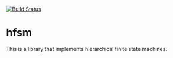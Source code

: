[![Build Status](https://travis-ci.org/adubey14/hfsm.svg?branch=master)](https://travis-ci.org/adubey14/hfsm)

# hfsm
This is a library that implements hierarchical finite state machines. 
